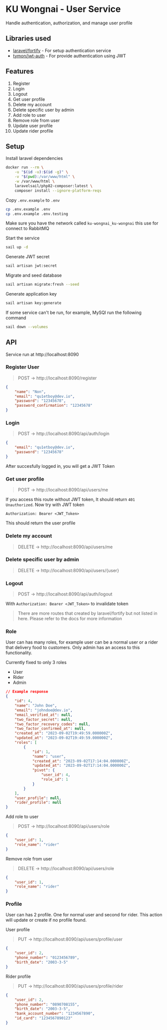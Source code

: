# KU Wongnai - User Service

Handle authentication, authorization, and manage user profile

## Libraries used

-   [laravel/fortify](https://laravel.com/docs/10.x/fortify) - For setup authentication service
-   [tymon/jwt-auth](https://github.com/tymondesigns/jwt-auth) - For provide authentication using JWT

## Features

1. Register
2. Login
3. Logout
4. Get user profile
5. Delete my account
6. Delete specific user by admin
7. Add role to user
8. Remove role from user
9. Update user profile
10. Update rider profile

## Setup

Install laravel dependencies

```sh
docker run --rm \
    -u "$(id -u):$(id -g)" \
    -v "$(pwd):/var/www/html" \
    -w /var/www/html \
    laravelsail/php82-composer:latest \
    composer install --ignore-platform-reqs
```

Copy `.env.example` to `.env`

```sh
cp .env.example .env
cp .env.example .env.testing
```

Make sure you have the network called `ku-wongnai_ku-wongnai` this use for connect to RabbitMQ

Start the service

```sh
sail up -d
```

Generate JWT secret

```sh
sail artisan jwt:secret
```

Migrate and seed database

```sh
sail artisan migrate:fresh --seed
```

Generate application key

```sh
sail artisan key:generate
```

If some service can't be run, for example, MySQl run the following command

```sh
sail down --volumes
```

## API

Service run at http://localhost:8090

### Register User

> POST -> http://localhost:8090/register

```json
{
    "name": "Non",
    "email": "qu1etboy@dev.io",
    "password": "12345678",
    "password_confirmation": "12345678"
}
```

### Login

> POST -> http://localhost:8090/api/auth/login

```json
{
    "email": "qu1etboy@dev.io",
    "password": "12345678"
}
```

After succesfully logged in, you will get a JWT Token

### Get user profile

> POST -> http://localhost:8090/api/users/me

If you access this route without JWT token, It should return `401 Unauthorized`. Now try with JWT token

```
Authorization: Bearer <JWT_Token>
```

This should return the user profile

### Delete my account

> DELETE -> http://localhost:8090/api/users/me

### Delete specific user by admin

> DELETE -> http://localhost:8090/api/users/{user}

### Logout

> POST -> http://localhost:8090/api/auth/logout

With `Authorization: Bearer <JWT_Token>` to invalidate token

> There are more routes that created by laravel/fortify but not listed in here. Please refer to the docs for more information

### Role

User can has many roles, for example user can be a normal user or a rider that delivery food to customers. Only admin has an access to this functionality.

Currently fixed to only 3 roles

-   User
-   Rider
-   Admin

```json
// Example response
{
    "id": 4,
    "name": "John Doe",
    "email": "johndoe@dev.io",
    "email_verified_at": null,
    "two_factor_secret": null,
    "two_factor_recovery_codes": null,
    "two_factor_confirmed_at": null,
    "created_at": "2023-09-02T19:49:59.000000Z",
    "updated_at": "2023-09-02T19:49:59.000000Z",
    "roles": [
        {
            "id": 1,
            "name": "user",
            "created_at": "2023-09-02T17:14:04.000000Z",
            "updated_at": "2023-09-02T17:14:04.000000Z",
            "pivot": {
                "user_id": 4,
                "role_id": 1
            }
        }
    ],
    "user_profile": null,
    "rider_profile": null
}
```

Add role to user

> POST -> http://localhost:8090/api/users/role

```json
{
    "user_id": 1,
    "role_name": "rider"
}
```

Remove role from user

> DELETE -> http://localhost:8090/api/users/role

```json
{
    "user_id": 1,
    "role_name": "rider"
}
```

### Profile

User can has 2 profile. One for normal user and second for rider. This action will update or create if no profile found.

User profile

> PUT -> http://localhost:8090/api/users/profile/user

```json
{
    "user_id": 2,
    "phone_number": "0123456789",
    "birth_date": "2003-3-5"
}
```

Rider profile

> PUT -> http://localhost:8090/api/users/profile/rider

```json
{
    "user_id": 2,
    "phone_number": "0890708155",
    "birth_date": "2003-3-5",
    "bank_account_number": "1234567890",
    "id_card": "1234567890123"
}
```
